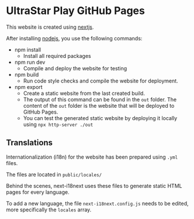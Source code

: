 # UltraStar Play GitHub Pages
This website is created using [nextjs](https://nextjs.org/).

After installing [nodejs](https://nodejs.org/), you use the following commands:

- npm install
    - Install all required packages
- npm run dev
    - Compile and deploy the website for testing
- npm build
    - Run code style checks and compile the website for deployment.
- npm export
    - Create a static website from the last created build.
    - The output of this command can be found in the `out` folder. The content of the `out` folder is the website that will be deployed to GitHub Pages.
    - You can test the generated static website by deploying it locally using `npx http-server ./out`

## Translations
Internationalization (i18n) for the website has been prepared using `.yml` files.

The files are located in `public/locales/`

Behind the scenes, next-i18next uses these files to generate static HTML pages for every language.

To add a new language, the file `next-i18next.config.js` needs to be edited, more specifically the `locales` array.